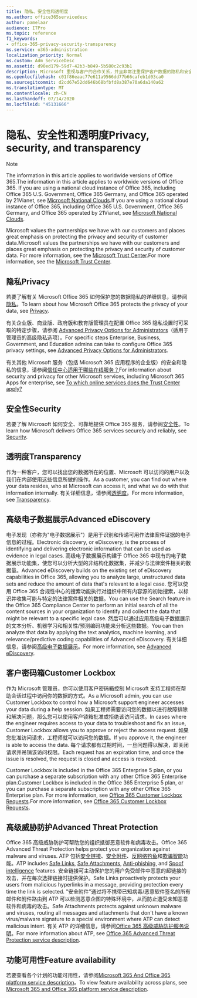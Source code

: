 ```yaml
---
title: 隐私、安全性和透明度
ms.author: office365servicedesc
author: pamelaar
audience: ITPro
ms.topic: reference
f1_keywords:
- office-365-privacy-security-transparency
ms.service: o365-administration
localization_priority: Normal
ms.custom: Adm_ServiceDesc
ms.assetid: d90ed179-59d7-42b3-b849-5b580c2c93b1
description: Microsoft 重视与客户的合作关系，并且非常注重保护客户数据的隐私和安全性。 有关更多信息，请参阅 Microsoft 信任中心。
ms.openlocfilehash: c01f86eaac77e611a9566dd77b66cafeb1d03ca0
ms.sourcegitcommit: d2cd67e52dd646b68bfbfd8a387e70a6da140a62
ms.translationtype: MT
ms.contentlocale: zh-CN
ms.lasthandoff: 07/14/2020
ms.locfileid: "45131666"
---
```

# <a name="privacy-security-and-transparency"></a><span data-ttu-id="11a8d-104">隐私、安全性和透明度</span><span class="sxs-lookup"><span data-stu-id="11a8d-104">Privacy, security, and transparency</span></span>

> [!NOTE]
> <span data-ttu-id="11a8d-105">The information in this article applies to worldwide versions of Office 365.</span><span class="sxs-lookup"><span data-stu-id="11a8d-105">The information in this article applies to worldwide versions of Office 365.</span></span> <span data-ttu-id="11a8d-106">If you are using a national cloud instance of Office 365, including Office 365 U.S. Government, Office 365 Germany, and Office 365 operated by 21Vianet, see [Microsoft National Clouds](https://go.microsoft.com/fwlink/?linkid=841582).</span><span class="sxs-lookup"><span data-stu-id="11a8d-106">If you are using a national cloud instance of Office 365, including Office 365 U.S. Government, Office 365 Germany, and Office 365 operated by 21Vianet, see [Microsoft National Clouds](https://go.microsoft.com/fwlink/?linkid=841582).</span></span> 
  
<span data-ttu-id="11a8d-107">Microsoft values the partnerships we have with our customers and places great emphasis on protecting the privacy and security of customer data.</span><span class="sxs-lookup"><span data-stu-id="11a8d-107">Microsoft values the partnerships we have with our customers and places great emphasis on protecting the privacy and security of customer data.</span></span> <span data-ttu-id="11a8d-108">For more information, see the [Microsoft Trust Center](https://go.microsoft.com/fwlink/?LinkID=717951&amp;clcid=0x409).</span><span class="sxs-lookup"><span data-stu-id="11a8d-108">For more information, see the [Microsoft Trust Center](https://go.microsoft.com/fwlink/?LinkID=717951&amp;clcid=0x409).</span></span>
  
## <a name="privacy"></a><span data-ttu-id="11a8d-109">隐私</span><span class="sxs-lookup"><span data-stu-id="11a8d-109">Privacy</span></span>

<span data-ttu-id="11a8d-110">若要了解有关 Microsoft Office 365 如何保护您的数据隐私的详细信息，请参阅[隐私](https://go.microsoft.com/fwlink/?LinkID=717953&amp;clcid=0x409)。</span><span class="sxs-lookup"><span data-stu-id="11a8d-110">To learn about how Microsoft Office 365 protects the privacy of your data, see [Privacy](https://go.microsoft.com/fwlink/?LinkID=717953&amp;clcid=0x409).</span></span> 
  
<span data-ttu-id="11a8d-111">有关企业版、商业版、政府版和教育版管理员在配置 Office 365 隐私设置时可采取的特定步骤，请参阅 [Advanced Privacy Options for Administrators](https://go.microsoft.com/fwlink/p/?LinkID=285202)（适用于管理员的高级隐私选项）。</span><span class="sxs-lookup"><span data-stu-id="11a8d-111">For specific steps Enterprise, Business, Government, and Education admins can take to configure Office 365 privacy settings, see [Advanced Privacy Options for Administrators](https://go.microsoft.com/fwlink/p/?LinkID=285202).</span></span>
  
<span data-ttu-id="11a8d-112">有关其他 Microsoft 服务（包括 Microsoft 365 应用程序的企业版）的安全和隐私的信息，请参阅[信任中心适用于哪些在线服务？](https://www.microsoft.com/trustcenter/default.aspx)</span><span class="sxs-lookup"><span data-stu-id="11a8d-112">For information about security and privacy for other Microsoft services, including Microsoft 365 Apps for enterprise, see [To which online services does the Trust Center apply?](https://www.microsoft.com/trustcenter/default.aspx)</span></span>
  
## <a name="security"></a><span data-ttu-id="11a8d-113">安全性</span><span class="sxs-lookup"><span data-stu-id="11a8d-113">Security</span></span>

<span data-ttu-id="11a8d-114">若要了解 Microsoft 如何安全、可靠地提供 Office 365 服务，请参阅[安全性](https://go.microsoft.com/fwlink/?LinkID=717954&amp;clcid=0x409)。</span><span class="sxs-lookup"><span data-stu-id="11a8d-114">To learn how Microsoft delivers Office 365 services securely and reliably, see [Security](https://go.microsoft.com/fwlink/?LinkID=717954&amp;clcid=0x409).</span></span>
  
## <a name="transparency"></a><span data-ttu-id="11a8d-115">透明度</span><span class="sxs-lookup"><span data-stu-id="11a8d-115">Transparency</span></span>

<span data-ttu-id="11a8d-116">作为一种客户，您可以找出您的数据所在的位置、Microsoft 可以访问的用户以及我们在内部使用这些信息所做的操作。</span><span class="sxs-lookup"><span data-stu-id="11a8d-116">As a customer, you can find out where your data resides, who at Microsoft can access it, and what we do with that information internally.</span></span> <span data-ttu-id="11a8d-117">有关详细信息，请参阅[透明度](https://go.microsoft.com/fwlink/?LinkID=717955&amp;clcid=0x409)。</span><span class="sxs-lookup"><span data-stu-id="11a8d-117">For more information, see [Transparency](https://go.microsoft.com/fwlink/?LinkID=717955&amp;clcid=0x409).</span></span>
  
## <a name="advanced-ediscovery"></a><span data-ttu-id="11a8d-118">高级电子数据展示</span><span class="sxs-lookup"><span data-stu-id="11a8d-118">Advanced eDiscovery</span></span>

<span data-ttu-id="11a8d-119">电子发现（亦称为"电子数据展示"）是用于识别和传递可用作法律案件证据的电子信息的过程。</span><span class="sxs-lookup"><span data-stu-id="11a8d-119">Electronic discovery, or eDiscovery, is the process of identifying and delivering electronic information that can be used as evidence in legal cases.</span></span> <span data-ttu-id="11a8d-120">高级电子数据展示构建于 Office 365 中现有的电子数据展示功能集，使您可以分析大型的非结构化数据集，并减少与法律案件相关的数据量。</span><span class="sxs-lookup"><span data-stu-id="11a8d-120">Advanced eDiscovery builds on the existing set of eDiscovery capabilities in Office 365, allowing you to analyze large, unstructured data sets and reduce the amount of data that's relevant to a legal case.</span></span> <span data-ttu-id="11a8d-121">您可以使用 Office 365 合规性中心的搜索功能执行对组织中所有内容源的初始搜索，以标识并收集可能与特定的法律案件相关的数据。</span><span class="sxs-lookup"><span data-stu-id="11a8d-121">You can use the Search feature in the Office 365 Compliance Center to perform an initial search of all the content sources in your organization to identify and collect the data that might be relevant to a specific legal case.</span></span> <span data-ttu-id="11a8d-122">然后可以通过应用高级电子数据展示的文本分析、机器学习和相关性/预测编码功能来分析这些数据。</span><span class="sxs-lookup"><span data-stu-id="11a8d-122">You can then analyze that data by applying the text analytics, machine learning, and relevance/predictive coding capabilities of Advanced eDiscovery.</span></span> <span data-ttu-id="11a8d-123">有关详细信息，请参阅[高级电子数据展示](https://go.microsoft.com/fwlink/?LinkID=717971&amp;clcid=0x409)。</span><span class="sxs-lookup"><span data-stu-id="11a8d-123">For more information, see [Advanced eDiscovery](https://go.microsoft.com/fwlink/?LinkID=717971&amp;clcid=0x409).</span></span>
  
## <a name="customer-lockbox"></a><span data-ttu-id="11a8d-124">客户密码箱</span><span class="sxs-lookup"><span data-stu-id="11a8d-124">Customer Lockbox</span></span>

<span data-ttu-id="11a8d-125">作为 Microsoft 管理员，你可以使用客户密码箱控制 Microsoft 支持工程师在帮助会话过程中访问你的数据的方式。</span><span class="sxs-lookup"><span data-stu-id="11a8d-125">As a Microsoft admin, you can use Customer Lockbox to control how a Microsoft support engineer accesses your data during a help session.</span></span> <span data-ttu-id="11a8d-126">如果工程师需要访问您的数据以进行故障排除和解决问题，那么您可以使用客户锁箱批准或拒绝该访问请求。</span><span class="sxs-lookup"><span data-stu-id="11a8d-126">In cases where the engineer requires access to your data to troubleshoot and fix an issue, Customer Lockbox allows you to approve or reject the access request.</span></span> <span data-ttu-id="11a8d-127">如果您批准访问请求，工程师就可以访问您的数据。</span><span class="sxs-lookup"><span data-stu-id="11a8d-127">If you approve it, the engineer is able to access the data.</span></span> <span data-ttu-id="11a8d-128">每个请求都有过期时间，一旦问题得以解决，即关闭请求并吊销该访问权限。</span><span class="sxs-lookup"><span data-stu-id="11a8d-128">Each request has an expiration time, and once the issue is resolved, the request is closed and access is revoked.</span></span>
  
<span data-ttu-id="11a8d-129">Customer Lockbox is included in the Office 365 Enterprise 5 plan, or you can purchase a separate subscription with any other Office 365 Enterprise plan.</span><span class="sxs-lookup"><span data-stu-id="11a8d-129">Customer Lockbox is included in the Office 365 Enterprise 5 plan, or you can purchase a separate subscription with any other Office 365 Enterprise plan.</span></span> <span data-ttu-id="11a8d-130">For more information, see [Office 365 Customer Lockbox Requests](https://go.microsoft.com/fwlink/?LinkID=717969&amp;clcid=0x409).</span><span class="sxs-lookup"><span data-stu-id="11a8d-130">For more information, see [Office 365 Customer Lockbox Requests](https://go.microsoft.com/fwlink/?LinkID=717969&amp;clcid=0x409).</span></span>
  
## <a name="advanced-threat-protection"></a><span data-ttu-id="11a8d-131">高级威胁防护</span><span class="sxs-lookup"><span data-stu-id="11a8d-131">Advanced Threat Protection</span></span>

<span data-ttu-id="11a8d-132">Office 365 高级威胁防护可帮助您的组织抵御恶意软件和病毒攻击。</span><span class="sxs-lookup"><span data-stu-id="11a8d-132">Office 365 Advanced Threat Protection helps protect your organization against malware and viruses.</span></span> <span data-ttu-id="11a8d-133">ATP 包括[安全链接](https://docs.microsoft.com/office365/securitycompliance/atp-safe-links)、[安全附件](https://docs.microsoft.com/office365/securitycompliance/atp-safe-attachments)、[反网络钓鱼](https://docs.microsoft.com/office365/securitycompliance/atp-anti-phishing)和[欺骗智能](https://docs.microsoft.com/office365/securitycompliance/learn-about-spoof-intelligence)功能。</span><span class="sxs-lookup"><span data-stu-id="11a8d-133">ATP includes [Safe Links](https://docs.microsoft.com/office365/securitycompliance/atp-safe-links), [Safe Attachments](https://docs.microsoft.com/office365/securitycompliance/atp-safe-attachments), [Anti-phishing](https://docs.microsoft.com/office365/securitycompliance/atp-anti-phishing), and [Spoof intelligence](https://docs.microsoft.com/office365/securitycompliance/learn-about-spoof-intelligence) features.</span></span> <span data-ttu-id="11a8d-134">安全链接可主动保护您的用户免受邮件中恶意的超链接的攻击，并在每次选择链接时提供保护。</span><span class="sxs-lookup"><span data-stu-id="11a8d-134">Safe Links proactively protects your users from malicious hyperlinks in a message, providing protection every time the link is selected.</span></span> <span data-ttu-id="11a8d-135">"安全附件"通过将不携带已知病毒/恶意软件签名的所有邮件和附件路由到 ATP 可以检测恶意企图的特殊环境中，从而防止遭受未知恶意软件和病毒的攻击。</span><span class="sxs-lookup"><span data-stu-id="11a8d-135">Safe Attachments protects against unknown malware and viruses, routing all messages and attachments that don't have a known virus/malware signature to a special environment where ATP can detect malicious intent.</span></span> <span data-ttu-id="11a8d-136">有关 ATP 的详细信息，请参阅[Office 365 高级威胁防护服务说明](../office-365-advanced-threat-protection-service-description.md)。</span><span class="sxs-lookup"><span data-stu-id="11a8d-136">For more information about ATP, see [Office 365 Advanced Threat Protection service description](../office-365-advanced-threat-protection-service-description.md).</span></span>
  
## <a name="feature-availability"></a><span data-ttu-id="11a8d-137">功能可用性</span><span class="sxs-lookup"><span data-stu-id="11a8d-137">Feature availability</span></span>

<span data-ttu-id="11a8d-138">若要查看各个计划的功能可用性，请参阅[Microsoft 365 And Office 365 platform service description](office-365-platform-service-description.md)。</span><span class="sxs-lookup"><span data-stu-id="11a8d-138">To view feature availability across plans, see [Microsoft 365 and Office 365 platform service description](office-365-platform-service-description.md).</span></span>
  